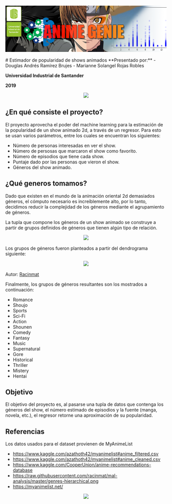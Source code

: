<p align="center"><img src="./data/other/ProjectBanner.png"></p>
# Estimador de popularidad de shows animados
**Presentado por:**
- Douglas Andrés Ramírez Brujes
- Marianne Solangel Rojas Robles

**Universidad Industrial de Santander**

**2019**

<p align="center"><img src="http://garza.uis.edu.co/idayregreso/images/logoUIS.jpg" width="342" heigth="166"></p>

## ¿En qué consiste el proyecto?
El proyecto aprovecha el poder del machine learning para la estimación de la popularidad de un show animado 2d,
a través de un regresor.
Para esto se usan varios parámetros, entre los cuales se encuentran los siguientes:
- Número de personas interesadas en ver el show.
- Número de persosas que marcaron el show como favorito.
- Número de episodios que tiene cada show.
- Puntaje dado por las personas que vieron el show.
- Géneros del show animado.

## ¿Qué generos tomamos?
Dado que existen en el mundo de la animación oriental 2d demasiados géneros, el cómputo necesario es increíblemente alto,
por lo tanto, decidimos reducir la complejidad de los géneros mediante el agrupamiento de géneros.

La tupla que compone los géneros de un show animado se construye a partir de grupos definidos de géneros que tienen algún
tipo de relación.

<p align="center"><img src="https://i.imgur.com/n4tOUP6.png" /></p>

Los grupos de géneros fueron planteados a partir del dendrograma siguiente:

<p align="center"><img src="https://raw.githubusercontent.com/racinmat/mal-analysis/master/genres-hierarchical.png" /></p>

Autor: <a href="https://github.com/racinmat/mal-analysis">Racinmat</a>

Finalmente, los grupos de géneros resultantes son los mostrados a continuación:
- Romance
- Shoujo
- Sports
- Sci-Fi
- Action
- Shounen
- Comedy
- Fantasy
- Music
- Supernatural
- Gore
- Historical
- Thriller
- Mistery
- Hentai

## Objetivo
El objetivo del proyecto es, al pasarse una tupla de datos que contenga los géneros del show,
el número estimado de episodios y la fuente (manga, novela, etc.), el regresor retorne una aproximación de su popularidad.

## Referencias
Los datos usados para el dataset provienen de MyAnimeList
- https://www.kaggle.com/azathoth42/myanimelist#anime_filtered.csv
- https://www.kaggle.com/azathoth42/myanimelist#anime_cleaned.csv
- https://www.kaggle.com/CooperUnion/anime-recommendations-database
- https://raw.githubusercontent.com/racinmat/mal-analysis/master/genres-hierarchical.png
- https://myanimelist.net/

<p align="center"><img src="https://image4.owler.com/logo/myanimelist_owler_20160226_213523_original.png" width="342" heigth="166"></p>
